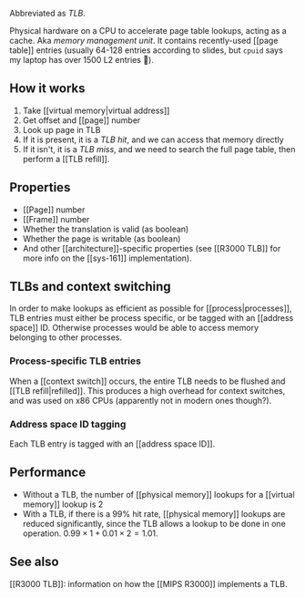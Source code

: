 Abbreviated as *TLB*.

Physical hardware on a CPU to accelerate page table lookups, acting as a cache. Aka *memory management unit*. It contains recently-used [[page table]] entries (usually 64-128 entries according to slides, but `cpuid` says my laptop has over 1500 L2 entries 🤔).

## How it works

1. Take [[virtual memory|virtual address]]
2. Get offset and [[page]] number
3. Look up page in TLB
4. If it is present, it is a *TLB hit*, and we can access that memory directly
5. If it isn't, it is a *TLB miss*, and we need to search the full page table, then perform a [[TLB refill]].

## Properties

- [[Page]] number
- [[Frame]] number
- Whether the translation is valid (as boolean)
- Whether the page is writable (as boolean)
- And other [[architecture]]-specific properties (see [[R3000 TLB]] for more info on the [[sys-161]] implementation).

## TLBs and context switching
In order to make lookups as efficient as possible for [[process|processes]], TLB entries must either be process specific, or be tagged with an [[address space]] ID. Otherwise processes would be able to access memory belonging to other processes.

### Process-specific TLB entries
When a [[context switch]] occurs, the entire TLB needs to be flushed and [[TLB refill|refilled]]. This produces a high overhead for context switches, and was used on x86 CPUs (apparently not in modern ones though?).

### Address space ID tagging
Each TLB entry is tagged with an [[address space ID]].

## Performance
- Without a TLB, the number of [[physical memory]] lookups for a [[virtual memory]] lookup is 2
- With a TLB, if there is a 99% hit rate, [[physical memory]] lookups are reduced significantly, since the TLB allows a lookup to be done in one operation. $0.99 \times 1 + 0.01 \times 2 = 1.01$.

## See also
[[R3000 TLB]]: information on how the [[MIPS R3000]] implements a TLB.